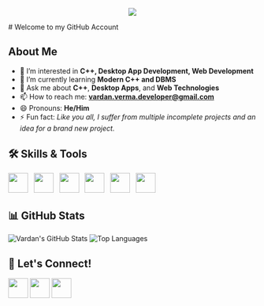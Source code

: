 <p align="center"><img src="https://git-profile-readme-banner.vercel.app/api/python?username=VardanVerma&txt=Your%20fellow%20software%20engineer"></p>
# Welcome to my GitHub Account 

## About Me
- 👀 I’m interested in **C++, Desktop App Development, Web Development**
- 🌱 I’m currently learning **Modern C++ and DBMS**
- 💬 Ask me about **C++**, **Desktop Apps**, and **Web Technologies**
- 📫 How to reach me: **vardan.verma.developer@gmail.com**
- 😄 Pronouns: **He/Him**
- ⚡ Fun fact: *Like you all, I suffer from multiple incomplete projects and an idea for a brand new project.*

## 🛠️ Skills & Tools
<img src="https://cdn.jsdelivr.net/gh/devicons/devicon/icons/cplusplus/cplusplus-original.svg" width="40" height="40"/> &nbsp;
<img src="https://cdn.jsdelivr.net/gh/devicons/devicon/icons/html5/html5-original.svg" width="40" height="40"/> &nbsp;
<img src="https://cdn.jsdelivr.net/gh/devicons/devicon/icons/css3/css3-original.svg" width="40" height="40"/> &nbsp;
<img src="https://cdn.jsdelivr.net/gh/devicons/devicon/icons/javascript/javascript-original.svg" width="40" height="40"/> &nbsp;
<img src="https://cdn.jsdelivr.net/gh/devicons/devicon/icons/git/git-original.svg" width="40" height="40"/> &nbsp;
<img src="https://cdn.jsdelivr.net/gh/devicons/devicon/icons/vscode/vscode-original.svg" width="40" height="40"/>

## 📊 GitHub Stats
![Vardan's GitHub Stats](https://github-readme-stats.vercel.app/api?username=vardan-developer&show_icons=true&theme=radical)
![Top Languages](https://github-readme-stats.vercel.app/api/top-langs/?username=vardan-developer&layout=compact&theme=radical)

## 🤝 Let's Connect!
[<img src="https://cdn.jsdelivr.net/gh/devicons/devicon/icons/linkedin/linkedin-original.svg" width="40" height="40"/>](https://www.linkedin.com/in/vaardanverma)
[<img src="https://cdn.jsdelivr.net/gh/devicons/devicon/icons/twitter/twitter-original.svg" width="40" height="40"/>](https://twitter.com/Vardan__Verma/)
[<img src="https://img.icons8.com/color/48/000000/gmail--v1.png" width="40" height="40"/>](mailto:vardan.verma.developer@gmail.com)
